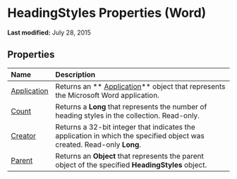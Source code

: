 
# HeadingStyles Properties (Word)

 **Last modified:** July 28, 2015


## Properties



|**Name**|**Description**|
|:-----|:-----|
| [Application](260bdedc-cb08-c423-e1c1-13707a6c5891.md)|Returns an  ** [Application](d1cf6f8f-4e88-bf01-93b4-90a83f79cb44.md)** object that represents the Microsoft Word application.|
| [Count](aee2340d-cfa5-7d38-54fa-954f05171df6.md)|Returns a  **Long** that represents the number of heading styles in the collection. Read-only.|
| [Creator](2faa2928-740a-2ecb-326b-241a82bb973e.md)|Returns a 32-bit integer that indicates the application in which the specified object was created. Read-only  **Long**.|
| [Parent](22385a05-c2f9-4467-b15b-466542b6da35.md)|Returns an  **Object** that represents the parent object of the specified **HeadingStyles** object.|
